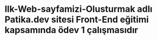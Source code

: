 # Ilk-Web-sayfamizi-Olusturmak adlı Patika.dev sitesi Front-End eğitimi kapsamında ödev 1 çalışmasıdır
